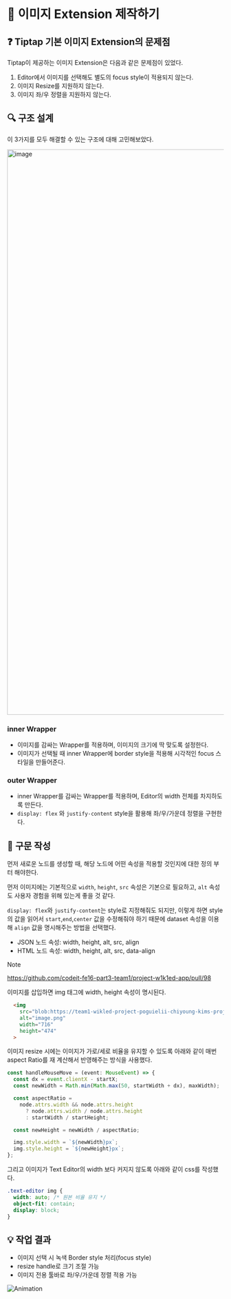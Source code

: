 # 📝 이미지 Extension 제작하기

## ❓ Tiptap 기본 이미지 Extension의 문제점
Tiptap이 제공하는 이미지 Extension은 다음과 같은 문제점이 있었다.

1. Editor에서 이미지를 선택해도 별도의 focus style이 적용되지 않는다.
2. 이미지 Resize를 지원하지 않는다.
3. 이미지 좌/우 정렬을 지원하지 않는다.

## 🔍 구조 설계

이 3가지를 모두 해결할 수 있는 구조에 대해 고민해보았다.

<img width="3584" height="1312" alt="image" src="https://github.com/user-attachments/assets/7880322b-5da2-4177-8fbc-cfcd3efda4a7" />

### inner Wrapper
- 이미지를 감싸는 Wrapper를 적용하며, 이미지의 크기에 딱 맞도록 설정한다.
- 이미지가 선택될 때 inner Wrapper에 border style을 적용해 시각적인 focus 스타일을 만들어준다.

### outer Wrapper
- inner Wrapper를 감싸는 Wrapper를 적용하며, Editor의 width 전체를 차지하도록 만든다.
- `display: flex` 와 `justify-content` style을 활용해 좌/우/가운데 정렬을 구현한다.

## 📜 구문 작성

먼저 새로운 노드를 생성할 때, 해당 노드에 어떤 속성을 적용할 것인지에 대한 정의 부터 해야한다.

먼저 이미지에는 기본적으로 `width`, `height`, `src` 속성은 기본으로 필요하고, `alt` 속성도 사용자 경험을 위해 있는게 좋을 것 같다.

`display: flex`와 `justify-content`는 style로 지정해줘도 되지만, 이렇게 하면 style의 값을 읽어서 `start`,`end`,`center` 값을 수정해줘야 하기 때문에
dataset 속성을 이용해 `align` 값을 명시해주는 방법을 선택했다.

- JSON 노드 속성: width, height, alt, src, align
- HTML 노드 속성: width, height, alt, src, data-align

> [!Note]
> https://github.com/codeit-fe16-part3-team1/project-w1k1ed-app/pull/98

이미지를 삽입하면 img 태그에 width, height 속성이 명시된다.

```html
  <img
    src="blob:https://team1-wikled-project-poguielii-chiyoung-kims-projects.vercel.app/9926e8de-8e4b-41d1-931b-24a90a705b08"
    alt="image.png"
    width="716"
    height="474"
  >
```

이미지 resize 시에는 이미지가 가로/세로 비율을 유지할 수 있도록 아래와 같이 매번 aspect Ratio를 재 계산해서 반영해주는 방식을 사용했다.

```ts
const handleMouseMove = (event: MouseEvent) => {
  const dx = event.clientX - startX;
  const newWidth = Math.min(Math.max(50, startWidth + dx), maxWidth);

  const aspectRatio =
    node.attrs.width && node.attrs.height
      ? node.attrs.width / node.attrs.height
      : startWidth / startHeight;

  const newHeight = newWidth / aspectRatio;

  img.style.width = `${newWidth}px`;
  img.style.height = `${newHeight}px`;
};
```

그리고 이미지가 Text Editor의 width 보다 커지지 않도록 아래와 같이 css를 작성했다.

```css
.text-editor img {
  width: auto; /* 원본 비율 유지 */
  object-fit: contain;
  display: block;
}
```

## 💡 작업 결과

- 이미지 선택 시 녹색 Border style 처리(focus style)
- resize handle로 크기 조절 가능
- 이미지 전용 툴바로 좌/우/가운데 정렬 적용 가능

![Animation](https://github.com/user-attachments/assets/0bc25875-ff73-4962-99e5-86cfe525117e)
